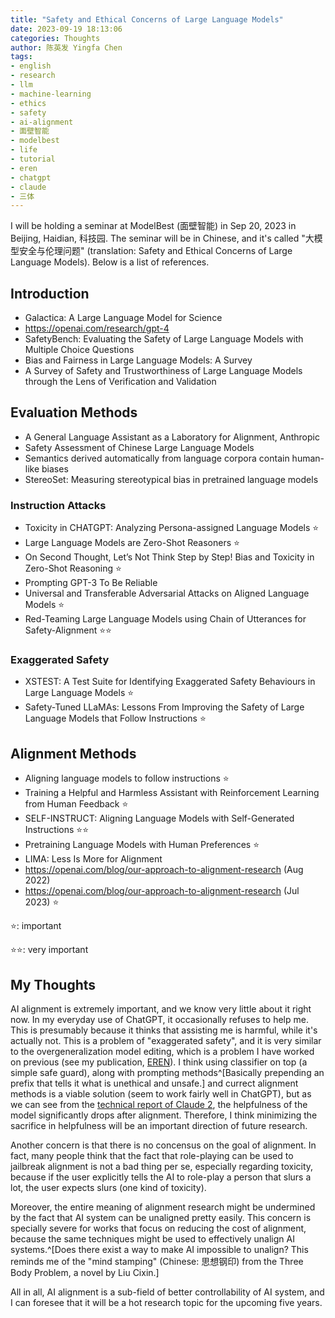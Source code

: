 ```yaml
---
title: "Safety and Ethical Concerns of Large Language Models"
date: 2023-09-19 18:13:06
categories: Thoughts
author: 陈英发 Yingfa Chen
tags:
- english
- research
- llm
- machine-learning
- ethics
- safety
- ai-alignment
- 面壁智能
- modelbest
- life
- tutorial
- eren
- chatgpt
- claude
- 三体
---
```


I will be holding a seminar at ModelBest (面壁智能) in Sep 20, 2023 in Beijing, Haidian, 科技园. The seminar will be in Chinese, and it's called "大模型安全与伦理问题" (translation: Safety and Ethical Concerns of Large Language Models). Below is a list of references.

<!-- more -->

## Introduction

- Galactica: A Large Language Model for Science
- https://openai.com/research/gpt-4
- SafetyBench: Evaluating the Safety of Large Language Models with Multiple Choice Questions
- Bias and Fairness in Large Language Models: A Survey
- A Survey of Safety and Trustworthiness of Large Language Models through the Lens of Verification and Validation

## Evaluation Methods

- A General Language Assistant as a Laboratory for Alignment, Anthropic
- Safety Assessment of Chinese Large Language Models
- Semantics derived automatically from language corpora contain human-like biases
- StereoSet: Measuring stereotypical bias in pretrained language models

### Instruction Attacks

- Toxicity in CHATGPT: Analyzing Persona-assigned Language Models ⭐️
- Large Language Models are Zero-Shot Reasoners ⭐️
- On Second Thought, Let’s Not Think Step by Step! Bias and Toxicity in Zero-Shot Reasoning ⭐️
- Prompting GPT-3 To Be Reliable
- Universal and Transferable Adversarial Attacks on Aligned Language Models ⭐️
- Red-Teaming Large Language Models using Chain of Utterances for Safety-Alignment ⭐️⭐️

### Exaggerated Safety

- XSTEST: A Test Suite for Identifying Exaggerated Safety Behaviours in Large Language Models ⭐️
- Safety-Tuned LLaMAs: Lessons From Improving the Safety of Large Language Models that Follow Instructions ⭐️

## Alignment Methods

- Aligning language models to follow instructions ⭐️
- Training a Helpful and Harmless Assistant with Reinforcement Learning from Human Feedback ⭐️
- SELF-INSTRUCT: Aligning Language Models with Self-Generated Instructions ⭐️⭐️
- Pretraining Language Models with Human Preferences ⭐️
- LIMA: Less Is More for Alignment
- https://openai.com/blog/our-approach-to-alignment-research (Aug 2022)
- https://openai.com/blog/our-approach-to-alignment-research (Jul 2023) ⭐️


⭐️: important

⭐️⭐️: very important

## My Thoughts

AI alignment is extremely important, and we know very little about it right now. In my everyday use of ChatGPT, it occasionally refuses to help me. This is presumably because it thinks that assisting me is harmful, while it's actually not. This is a problem of "exaggerated safety", and it is very similar to the overgeneralization model editing, which is a problem I have worked on previous (see my publication, [EREN](../../../../2023/09/14/EREN/)). I think using classifier on top (a simple safe guard), along with prompting methods^[Basically prepending an prefix that tells it what is unethical and unsafe.] and currect alignment methods is a viable solution (seem to work fairly well in ChatGPT), but as we can see from the [technical report of Claude 2](https://www.anthropic.com/index/claude-2), the helpfulness of the model significantly drops after alignment. Therefore, I think minimizing the sacrifice in helpfulness will be an important direction of future research.

Another concern is that there is no concensus on the goal of alignment. In fact, many people think that the fact that role-playing can be used to jailbreak alignment is not a bad thing per se, especially regarding toxicity, because if the user explicitly tells the AI to role-play a person that slurs a lot, the user expects slurs (one kind of toxicity).

Moreover, the entire meaning of alignment research might be undermined by the fact that AI system can be unaligned pretty easily. This concern is specially severe for works that focus on reducing the cost of alignment, because the same techniques might be used to effectively unalign AI systems.^[Does there exist a way to make AI impossible to unalign? This reminds me of the "mind stamping" (Chinese: 思想钢印) from the Three Body Problem, a novel by Liu Cixin.]

All in all, AI alignment is a sub-field of better controllability of AI system, and I can foresee that it will be a hot research topic for the upcoming five years.
